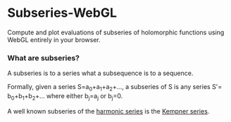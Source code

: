 # Subseries-WebGL
Compute and plot evaluations of subseries of holomorphic functions using WebGL entirely in your browser.

### What are subseries?
A subseries is to a series what a subsequence is to a sequence.

Formally, given a series S=a<sub>0</sub>+a<sub>1</sub>+a<sub>2</sub>+..., 
a subseries of S is any series S'= b<sub>0</sub>+b<sub>1</sub>+b<sub>2</sub>+... where either b<sub>j</sub>=a<sub>j</sub> or b<sub>j</sub>=0.

A well known subseries of the [harmonic series](https://en.wikipedia.org/wiki/Harmonic_series_(mathematics)) is the [Kempner series](https://en.wikipedia.org/wiki/Kempner_series).
